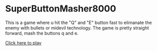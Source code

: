 SuperButtonMasher8000
=====================
This is a game where u hit the "Q" and "E" button fast to elimanate the enemy with bullets or midevil technology. The game is pretty straight forward, mash the buttons q and e.

 <a href = "https://github.com/chmilk1/SuperButtonMasher8000/blob/master/SuperButtonMasherRUNABLE.jar?raw=true" >Click here to play </a> 
